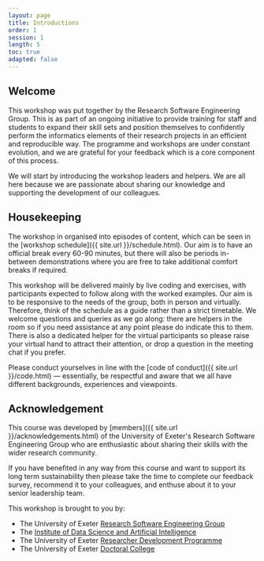```yaml
---
layout: page
title: Introductions
order: 1
session: 1
length: 5
toc: true
adapted: false
---
```


## Welcome

This workshop was put together by the Research Software Engineering Group.
This is as part of an ongoing initiative to provide training for staff and
students to expand their skill sets and position themselves to confidently
perform the informatics elements of their research projects in an efficient and
reproducible way. The programme and workshops are under constant evolution, and
we are grateful for your feedback which is a core component of this process.

We will start by introducing the workshop leaders and helpers. We are all here
because we are passionate about sharing our knowledge and supporting the
development of our colleagues.


## Housekeeping

The workshop in organised into episodes of content, which can be seen in the
[workshop schedule]({{ site.url }}/schedule.html). Our aim is to have an official break
every 60-90 minutes, but there will also be periods in-between demonstrations
where you are free to take additional comfort breaks if required.

This workshop will be delivered mainly by live coding and exercises, with
participants expected to follow along with the worked examples. Our aim is to be
responsive to the needs of the group, both in person and
virtually. Therefore, think of the schedule as a guide rather than a strict
timetable. We welcome questions and queries as we go along: there are helpers
in the room so if you need assistance at any point please do indicate this to
them. There is also a dedicated
helper for the virtual participants so please raise your virtual hand to
attract their attention, or drop a question in the meeting chat if you prefer.

Please conduct yourselves in line with the
[code of conduct]({{ site.url }}/code.html) —
essentially, be respectful and aware that we all have different backgrounds,
experiences and viewpoints.


## Acknowledgement

This course was developed by
[members]({{ site.url }}/acknowledgements.html) of the
University of Exeter's Research Software Engineering Group
who are enthusiastic about sharing their skills with the wider research
community.

If you have benefited in any way from this course and want to support its long term
sustainability then please take the time to complete our feedback survey,
recommend it to your colleagues, and enthuse about it to your senior leadership
team.

This workshop is brought to you by:

- The University of Exeter <a href="https://www.exeter.ac.uk/research/idsai/team/researchsoftwareengineers/" target="_blank" rel="external noreferrer">Research Software Engineering Group</a>
- The <a href="https://www.exeter.ac.uk/research/idsai/" target="_blank" rel="external noreferrer">Institute of Data Science and Artificial Intelligence</a>
- The University of Exeter <a href="https://www.exeter.ac.uk/research/doctoralcollege/early-career-researchers/traininganddevelopment/rdprogramme/" target="_blank" rel="external noreferrer">Researcher Development Programme</a>
- The University of Exeter <a href="https://www.exeter.ac.uk/research/doctoralcollege/" target="_blank" rel="external noreferrer">Doctoral College</a>
